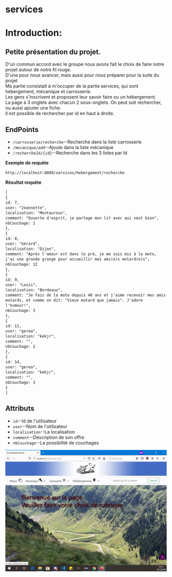 # services

<h1>Introduction:</h1>

<h2>Petite présentation du projet.</h2>

<p>D'un commun accord avec le groupe nous avons fait le choix de faire notre projet autour de notre fil rouge.<br>
D'une pour nous avancer, mais aussi pour nous préparer pour la suite du projet<br>
Ma partie consistait à m'occuper de la partie services, qui sont hebergement, mécanique et carrosserie.<br>
Les gens s'inscrivent et proposent leur savoir faire ou un hébergement.<br>
La page à 3 onglets avec chacun 2 sous-onglets. On peut soit rechercher, ou aussi ajouter une fiche.<br>
Il est possible de rechercher par id en haut à droite.</p>

<h2>EndPoints</h2>
<ul>
<li><code>/carrosserie/recherche</code>--Recherche dans la liste carrosserie</li>
<li><code>/mecanique/add</code>--Ajoute dans la liste mécanique</li>
<li><code>/rechercheId/{id}</code>--Recherche dans les 3 listes par Id</li>
</ul>
<p><strong>Exemple de requète</strong></p>
<pre><code>http://localhost:8080/services/hebergement/recherche</code></pre>
<p><strong>Résultat requète</strong></p>
<pre><code>[
{
id: 7,
user: "Jeannette",
localisation: "Montauroux",
comment: "Ouverte d'esprit, je partage mon lit avec qui veut bien",
nbCouchage: 1
},
{
id: 8,
user: "Gérard",
localisation: "Dijon",
comment: "Après l'amour est dans le pré, je me suis mis à la moto, j'ai une grande grange pour accueillir mes ami(e)s motard(e)s",
nbCouchage: 12
},
{
id: 9,
user: "Louis",
localisation: "Bordeaux",
comment: "Je fais de la moto depuis 40 ans et j'aime recevoir mes amis motards, et comme on dit: "Vieux motard que jamais". J'adore l'humour!",
nbCouchage: 3
},
{
id: 11,
user: "gerea",
localisation: "kekjr",
comment: "",
nbCouchage: 2
},
{
id: 14,
user: "gerea",
localisation: "kekjr",
comment: "",
nbCouchage: 3
}
]</code></pre>
<h2>Attributs</h2>
<ul>
<li><code>id</code>--Id de l'utilisateur</li>
<li><code>user</code>--Nom de l'utilisateur</li>
<li><code>localisation</code>--La localisation</li>
<li><code>comment</code>--Description de son offre</li>
<li><code>nbCouchage</code>--La possibilité de couchages</li>
</ul>
<img src="/screenshot.png">